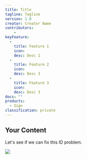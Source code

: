 ```yaml
---
title: Title
tagline: Tagline
version: 1.0
creator: Creator Name
contributors: 
    - 
keyFeature:
  - 
    title: Feature 1
    icon: 
    desc: Desc 1
  - 
    title: Feature 2
    icon: 
    desc: Desc 3
  - 
    title: Feature 3
    icon: 
    desc: Desc 3
docs: ""
products: 
  - Sign
classification: private
---
```


## Your Content

Let's see if we can fix this ID problem.

![](https://github.com/NathanNguyen345/genesis/contributor/images/your-image.png)
